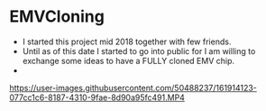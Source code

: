 # EMVCloning
- I started this project mid 2018 together with few friends.
- Until as of this date I started to go into public for I am willing to exchange some ideas to have a FULLY cloned EMV chip.
-
https://user-images.githubusercontent.com/50488237/161914123-077cc1c6-8187-4310-9fae-8d90a95fc491.MP4

